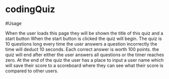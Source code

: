 # codingQuiz

#Usage

When the user loads this page they will be shown the title of this quiz and a start button
When the start button is clicked the quiz will begin. The quiz is 10 questions long every time the user answers a question incorrectly the time will deduct 10 seconds. Each correct answer is worth 100 points. the quiz will end after either the user answers all questions or the timer reaches zero. At the end of the quiz the user has a place to input a user name which will save their score to a scoreboard where they can see what their score is compared to other users.


